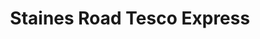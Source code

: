 ---
title: "Staines Road Tesco Express"
url: /feltham/staines-road-tesco-express/
shop: Lebensmittel
---